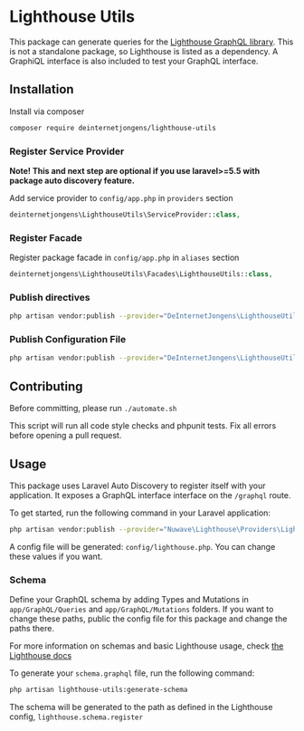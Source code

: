 # Lighthouse Utils

This package can generate queries for the [Lighthouse GraphQL library](https://github.com/nuwave/lighthouse).
This is not a standalone package, so Lighthouse is listed as a dependency.
A GraphiQL interface is also included to test your GraphQL interface.

## Installation

Install via composer
```bash
composer require deinternetjongens/lighthouse-utils
```

### Register Service Provider

**Note! This and next step are optional if you use laravel>=5.5 with package
auto discovery feature.**

Add service provider to `config/app.php` in `providers` section
```php
deinternetjongens\LighthouseUtils\ServiceProvider::class,
```

### Register Facade

Register package facade in `config/app.php` in `aliases` section
```php
deinternetjongens\LighthouseUtils\Facades\LighthouseUtils::class,
```

### Publish directives

```bash
php artisan vendor:publish --provider="DeInternetJongens\LighthouseUtils\ServiceProvider" --tag="directives" 
```

### Publish Configuration File

```bash
php artisan vendor:publish --provider="DeInternetJongens\LighthouseUtils\ServiceProvider" --tag="config"
``` 

## Contributing

Before committing, please run 
`./automate.sh`

This script will run all code style checks and phpunit tests. Fix all errors before opening a pull request.

## Usage

This package uses Laravel Auto Discovery to register itself with your application. 
It exposes a GraphQL interface interface on the `/graphql` route.

To get started, run the following command in your Laravel application:
```bash
php artisan vendor:publish --provider="Nuwave\Lighthouse\Providers\LighthouseServiceProvider" --tag="config"
```

A config file will be generated: `config/lighthouse.php`. You can change these values if you want.  

### Schema
Define your GraphQL schema by adding Types and Mutations in `app/GraphQL/Queries` and `app/GraphQL/Mutations` folders.
If you want to change these paths, public the config file for this package and change the paths there.  

For more information on schemas and basic Lighthouse usage, check [the Lighthouse docs](https://lighthouse-php.netlify.com/)

To generate your `schema.graphql` file, run the following command:

```bash
php artisan lighthouse-utils:generate-schema
```
The schema will be generated to the path as defined in the Lighthouse config, `lighthouse.schema.register`
